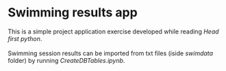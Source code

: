 # Swimming results app

This is a simple project application exercise developed while reading _Head first python_. <br> <br>
Swimming session results can be imported from txt files (iside _swimdata_ folder) by running _CreateDBTables.ipynb_. <br>
